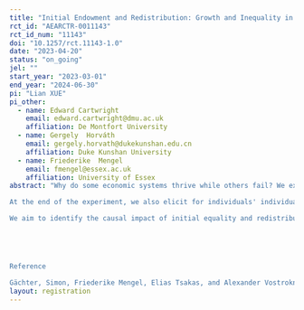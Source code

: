 ```yaml
---
title: "Initial Endowment and Redistribution: Growth and Inequality in Dynamic Public Good Game"
rct_id: "AEARCTR-0011143"
rct_id_num: "11143"
doi: "10.1257/rct.11143-1.0"
date: "2023-04-20"
status: "on_going"
jel: ""
start_year: "2023-03-01"
end_year: "2024-06-30"
pi: "Lian XUE"
pi_other:
  - name: Edward Cartwright
    email: edward.cartwright@dmu.ac.uk
    affiliation: De Montfort University
  - name: Gergely  Horváth
    email: gergely.horvath@dukekunshan.edu.cn
    affiliation: Duke Kunshan University
  - name: Friederike  Mengel
    email: fmengel@essex.ac.uk
    affiliation: University of Essex
abstract: "Why do some economic systems thrive while others fail? We explore the question in an experimental framework with the dynamic public good game (Gachter et al., 2017), where each agent's wealth at the end of period t serves as her endowment in t+1. We exogenously vary the initial endowment equality and the existence of market institutions for redistribution across treatments to examine factors that affect growth and inequality within and across experimental groups. In a 2 by 3 between-subject design, we vary two key factors: (1) whether participants' initial endowment is equal or unequal (with half of the participants receiving twice the endowment). (2) whether participants have the opportunity to redistribute, through uniform taxation, at the end of a period. Additionally, we compare whether the redistribution policy is endogenously voted among group members or exogenous given by the experimenter. 
At the end of the experiment, we also elicit for individuals' individual characteristics and risk-, social- and redistributive preferences.
We aim to identify the causal impact of initial equality and redistribution policies on growth and inequality, the correlation between individual preferences and cooperative behaviour (i.e., contribution and voting) and heterogeneous effects across individuals. 


Reference
Gächter, Simon, Friederike Mengel, Elias Tsakas, and Alexander Vostroknutov. "Growth and inequality in public good provision." Journal of Public Economics 150 (2017): 1-13."
layout: registration
---
```


